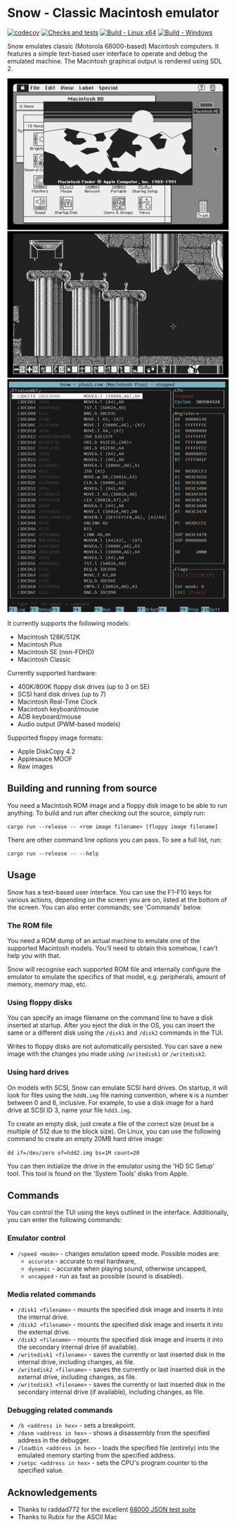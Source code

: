 # Snow - Classic Macintosh emulator

[![codecov](https://codecov.io/github/twvd/snow/graph/badge.svg?token=QRQ95QB915)](https://codecov.io/github/twvd/snow) [![Checks and tests](https://github.com/twvd/snow/actions/workflows/tests.yml/badge.svg)](https://github.com/twvd/snow/actions/workflows/tests.yml) [![Build - Linux x64](https://github.com/twvd/snow/actions/workflows/build_linux.yml/badge.svg)](https://github.com/twvd/snow/actions/workflows/build_linux.yml) [![Build - Windows](https://github.com/twvd/snow/actions/workflows/build_windows.yml/badge.svg)](https://github.com/twvd/snow/actions/workflows/build_windows.yml)

Snow emulates classic (Motorola 68000-based) Macintosh computers. It features a simple text-based user interface
to operate and debug the emulated machine. The Macintosh graphical output is rendered using SDL 2.

![System 7 Finder](docs/images/system7.png)
![Lemmings](docs/images/lemmings.png)
![TUI debugger](docs/images/debugger.png)

It currently supports the following models:
 * Macintosh 128K/512K
 * Macintosh Plus
 * Macintosh SE (non-FDHD)
 * Macintosh Classic

Currently supported hardware:
 * 400K/800K floppy disk drives (up to 3 on SE)
 * SCSI hard disk drives (up to 7)
 * Macintosh Real-Time Clock
 * Macintosh keyboard/mouse
 * ADB keyboard/mouse
 * Audio output (PWM-based models)

Supported floppy image formats:
 * Apple DiskCopy 4.2
 * Applesauce MOOF
 * Raw images

## Building and running from source

You need a Macintosh ROM image and a floppy disk image to be able to run anything.
To build and run after checking out the source, simply run:

```
cargo run --release -- <rom image filename> [floppy image filename]
```

There are other command line options you can pass. To see a full list, run:

```
cargo run --release -- --help
```

## Usage

Snow has a text-based user interface. You can use the F1-F10 keys for various actions, depending on the screen you are on,
listed at the bottom of the screen. You can also enter commands; see 'Commands' below.

### The ROM file

You need a ROM dump of an actual machine to emulate one of the supported Macintosh models. You'll need to obtain this somehow,
I can't help you with that.

Snow will recognise each supported ROM file and internally configure the emulator to emulate the specifics of that model, e.g.
peripherals, amount of memory, memory map, etc.

### Using floppy disks

You can specify an image filename on the command line to have a disk inserted at startup. After you eject the disk in the OS,
you can insert the same or a different disk using the `/disk1` and `/disk2` commands in the TUI.

Writes to floppy disks are not automatically persisted. You can save a new image with the changes you made using `/writedisk1`
or `/writedisk2`.

### Using hard drives

On models with SCSI, Snow can emulate SCSI hard drives. On startup, it will look for files using the `hddN.img` file naming
convention, where `N` is a number between 0 and 6, inclusive. For example, to use a disk image for a hard drive at SCSI ID 3,
name your file `hdd3.img`.

To create an empty disk, just create a file of the correct size (must be a multiple of 512 due to the block size). On Linux, you
can use the following command to create an empty 20MB hard drive image:

`dd if=/dev/zero of=hdd2.img bs=1M count=20`

You can then initialize the drive in the emulator using the 'HD SC Setup' tool. This tool is found on the 'System Tools' disks
from Apple.

## Commands

You can control the TUI using the keys outlined in the interface.
Additionally, you can enter the following commands: 

### Emulator control
 * `/speed <mode>` - changes emulation speed mode. Possible modes are:
   * `accurate` - accurate to real hardware,
   * `dynamic` - accurate when playing sound, otherwise uncapped,
   * `uncapped` - run as fast as possible (sound is disabled).

### Media related commands
 * `/disk1 <filename>` - mounts the specified disk image and inserts it into the internal drive.
 * `/disk2 <filename>` - mounts the specified disk image and inserts it into the external drive.
 * `/disk3 <filename>` - mounts the specified disk image and inserts it into the secondary internal drive (if available).
 * `/writedisk1 <filename>` - saves the currently or last inserted disk in the internal drive, including changes, as file.
 * `/writedisk2 <filename>` - saves the currently or last inserted disk in the external drive, including changes, as file.
 * `/writedisk3 <filename>` - saves the currently or last inserted disk in the secondary internal drive (if available), including changes, as file.

### Debugging related commands
 * `/b <address in hex>` - sets a breakpoint.
 * `/dasm <address in hex>` - shows a disassembly from the specified address in the debugger.
 * `/loadbin <address in hex>` - loads the specified file (entirely) into the emulated memory starting from the specified address.
 * `/setpc <address in hex>` - sets the CPU's program counter to the specified value.

## Acknowledgements
 * Thanks to raddad772 for the excellent [68000 JSON test suite](https://github.com/SingleStepTests/m68000)
 * Thanks to Rubix for the ASCII Mac


